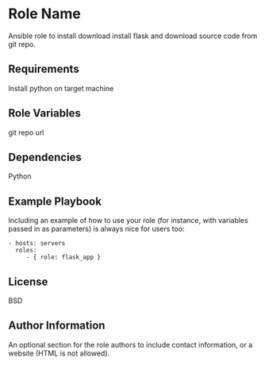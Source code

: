 Role Name
=========

Ansible role to install download install flask and download source code from git repo.

Requirements
------------

Install python on target machine


Role Variables
--------------
git repo url

Dependencies
------------

Python


Example Playbook
----------------

Including an example of how to use your role (for instance, with variables passed in as parameters) is always nice for users too:

    - hosts: servers
      roles:
         - { role: flask_app }

License
-------

BSD

Author Information
------------------

An optional section for the role authors to include contact information, or a website (HTML is not allowed).
